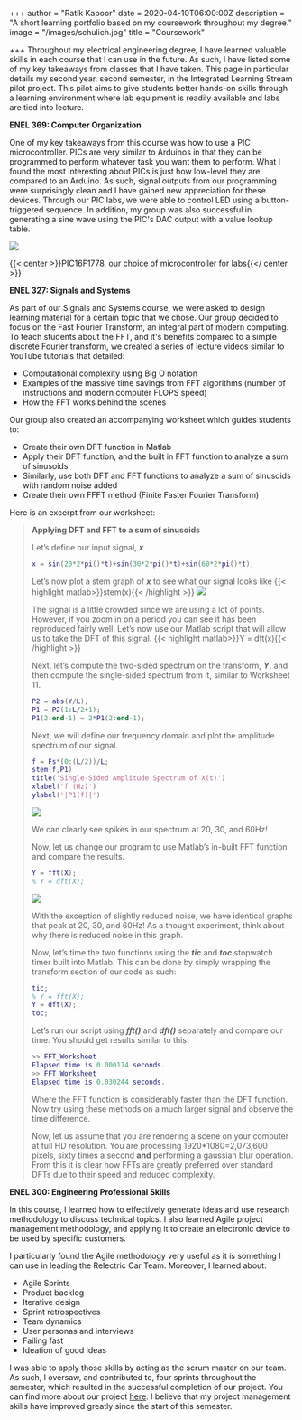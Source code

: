 +++
author = "Ratik Kapoor"
date = 2020-04-10T06:00:00Z
description = "A short learning portfolio based on my coursework throughout my degree."
image = "/images/schulich.jpg"
title = "Coursework"

+++
Throughout my electrical engineering degree, I have learned valuable skills in each course that I can use in the future. As such, I have listed some of my key takeaways from classes that I have taken. This page in particular details my second year, second semester, in the Integrated Learning Stream pilot project. This pilot aims to give students better hands-on skills through a learning environment where lab equipment is readily available and labs are tied into lecture.

**ENEL 369: Computer Organization**

One of my key takeaways from this course was how to use a PIC microcontroller. PICs are very similar to Arduinos in that they can be programmed to perform whatever task you want them to perform. What I found the most interesting about PICs is just how low-level they are compared to an Arduino. As such, signal outputs from our programming were surprisingly clean and I have gained new appreciation for these devices. Through our PIC labs, we were able to control LED using a button-triggered sequence. In addition, my group was also successful in generating a sine wave using the PIC's DAC output with a value lookup table.

![](https://ratik.me/images/picmicrocontroller.jpg)

{{< center >}}PIC16F1778, our choice of microcontroller for labs{{</ center >}}

**ENEL 327: Signals and Systems**

As part of our Signals and Systems course, we were asked to design learning material for a certain topic that we chose. Our group decided to focus on the Fast Fourier Transform, an integral part of modern computing. To teach students about the FFT, and it's benefits compared to a simple discrete Fourier transform, we created a series of lecture videos similar to YouTube tutorials that detailed:

* Computational complexity using Big O notation
* Examples of the massive time savings from FFT algorithms (number of instructions and modern computer FLOPS speed)
* How the FFT works behind the scenes

Our group also created an accompanying worksheet which guides students to:

* Create their own DFT function in Matlab
* Apply their DFT function, and the built in FFT function to analyze a sum of sinusoids
* Similarly, use both DFT and FFT functions to analyze a sum of sinusoids with random noise added
* Create their own FFFT method (Finite Faster Fourier Transform)

Here is an excerpt from our worksheet:

> **Applying DFT and FFT to a sum of sinusoids**
>
> Let’s define our input signal, **_x_**
>
> ``` matlab
> x = sin(20*2*pi()*t)+sin(30*2*pi()*t)+sin(60*2*pi()*t);
> ```
>
> Let’s now plot a stem graph of **_x_** to see what our signal looks like
> {{< highlight matlab>}}stem(x){{< /highlight >}}
> ![](https://ratik.me/images/enel327graph1.png)
>
> The signal is a little crowded since we are using a lot of points. However, if you zoom in on a period you can see it has been reproduced fairly well. Let’s now use our Matlab script that will allow us to take the DFT of this signal.
> {{< highlight matlab>}}Y = dft(x){{< /highlight >}}
>
> Next, let’s compute the two-sided spectrum on the transform, **_Y_**, and then compute the single-sided spectrum from it, similar to Worksheet 11.
>
> ``` matlab
> P2 = abs(Y/L);
> P1 = P2(1:L/2+1);
> P1(2:end-1) = 2*P1(2:end-1);
> ```
>
> Next, we will define our frequency domain and plot the amplitude spectrum of our signal.
>
> ``` matlab
> f = Fs*(0:(L/2))/L;
> stem(f,P1)
> title('Single-Sided Amplitude Spectrum of X(t)')
> xlabel('f (Hz)')
> ylabel('|P1(f)|')
> ```
>
> ![](https://ratik.me/images/enel327graph2.png)
>
> We can clearly see spikes in our spectrum at 20, 30, and 60Hz!
>
> Now, let us change our program to use Matlab’s in-built FFT function and compare the results.
>
> ``` matlab
> Y = fft(X);
> % Y = dft(X);
> ```
>
> ![](https://ratik.me/images/enel327graph3.png)
>
> With the exception of slightly reduced noise, we have identical graphs that peak at 20, 30, and 60Hz! As a thought experiment, think about why there is reduced noise in this graph.
>
> Now, let’s time the two functions using the **_tic_** and **_toc_** stopwatch timer built into Matlab. This can be done by simply wrapping the transform section of our code as such:
>
> ``` matlab
> tic;
> % Y = fft(X);
> Y = dft(X);
> toc;
> ```
>
> Let’s run our script using **_fft()_** and **_dft()_** separately and compare our time. You should get results similar to this:
>
> ``` matlab
> >> FFT_Worksheet
> Elapsed time is 0.000174 seconds.
> >> FFT_Worksheet
> Elapsed time is 0.030244 seconds.
> ```
>
> Where the FFT function is considerably faster than the DFT function. Now try using these methods on a much larger signal and observe the time difference.
>
> Now, let us assume that you are rendering a scene on your computer at full HD resolution. You are processing 1920*1080=2,073,600 pixels, sixty times a second **and** performing a gaussian blur operation. From this it is clear how FFTs are greatly preferred over standard DFTs due to their speed and reduced complexity.

**ENEL 300: Engineering Professional Skills**

In this course, I learned how to effectively generate ideas and use research methodology to discuss technical topics. I also learned Agile project management methodology, and applying it to create an electronic device to be used by specific customers.

I particularly found the Agile methodology very useful as it is something I can use in leading the Relectric Car Team. Moreover, I learned about:

* Agile Sprints
* Product backlog
* Iterative design
* Sprint retrospectives
* Team dynamics
* User personas and interviews
* Failing fast
* Ideation of good ideas

I was able to apply those skills by acting as the scrum master on our team. As such, I oversaw, and contributed to, four sprints throughout the semester, which resulted in the successful completion of our project. You can find more about our project [here](https://ratik.me/blog/plantpod/ "PlantPod"). I believe that my project management skills have improved greatly since the start of this semester.